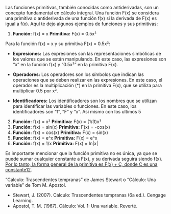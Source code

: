 

Las funciones primitivas, también conocidas como antiderivadas, son un concepto fundamental en cálculo integral. Una función F(x) se considera una primitiva o antiderivada de una función f(x) si la derivada de F(x) es igual a f(x). Aquí te dejo algunos ejemplos de funciones y sus primitivas:

1. **Función:** f(x) = x **Primitiva:** F(x) = 0.5x²

Para la función f(x) = x y su primitiva F(x) = 0.5x²:

- **Expresiones:** Las expresiones son las representaciones simbólicas de los valores que se están manipulando. En este caso, las expresiones son “x” en la función f(x) y “0.5x²” en la primitiva F(x).
    
- **Operadores:** Los operadores son los símbolos que indican las operaciones que se deben realizar en las expresiones. En este caso, el operador es la multiplicación (*) en la primitiva F(x), que se utiliza para multiplicar 0.5 por x².
    
- **Identificadores:** Los identificadores son los nombres que se utilizan para identificar las variables o funciones. En este caso, los identificadores son “f”, “F” y “x”.
Asi mismo con los ultimos 5
2. **Función:** f(x) = x² **Primitiva:** F(x) = (1/3)x³
3. **Función:** f(x) = sin(x) **Primitiva:** F(x) = -cos(x)
4. **Función:** f(x) = cos(x) **Primitiva:** F(x) = sin(x)
5. **Función:** f(x) = e^x **Primitiva:** F(x) = e^x
6. **Función:** f(x) = 1/x **Primitiva:** F(x) = ln|x|

Es importante mencionar que la función primitiva no es única, ya que se puede sumar cualquier constante a F(x), y su derivada seguirá siendo f(x). [Por lo tanto, la forma general de la primitiva es F(x) + C, donde C es una constante](http://prometeo.matem.unam.mx/recursos/Bachillerato/DGEE_DGTIC_IMATE/recursos/3_065/index.html)[1](http://prometeo.matem.unam.mx/recursos/Bachillerato/DGEE_DGTIC_IMATE/recursos/3_065/index.html)[2](https://www.matematicas10.net/2017/06/funcion-primitiva.html).

 “Cálculo: Trascendentes tempranas” de James Stewart o “Cálculo: Una variable” de Tom M. Apostol.
 
- Stewart, J. (2007). Cálculo: Trascendentes tempranas (6a ed.). Cengage Learning.
- Apostol, T. M. (1967). Cálculo: Vol. 1: Una variable. Reverté.